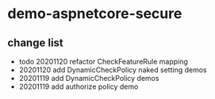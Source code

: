 # demo-aspnetcore-secure

## change list

- todo 20201120 refactor CheckFeatureRule mapping
- 20201120 add DynamicCheckPolicy naked setting demos
- 20201119 add DynamicCheckPolicy demos
- 20201119 add authorize policy demo